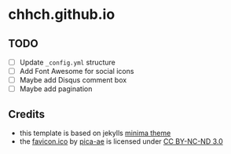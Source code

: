 # chhch.github.io

## TODO

- [ ] Update `_config.yml` structure
- [ ] Add Font Awesome for social icons
- [ ] Maybe add Disqus comment box
- [ ] Maybe add pagination

## Credits

- this template is based on jekylls [minima theme](https://github.com/jekyll/minima)  
- the [favicon.ico](https://www.iconfinder.com/icons/71619/book_moleskine_notes_pure_icon#size=128) by [pica-ae](https://pica-ae.deviantart.com/)  is licensed under [CC BY-NC-ND 3.0](https://creativecommons.org/licenses/by-nc-nd/3.0/)
